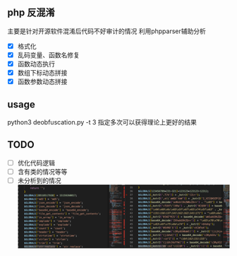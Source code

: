 ## php 反混淆
主要是针对开源软件混淆后代码不好审计的情况 利用phpparser辅助分析

- [x] 格式化
- [x] 乱码变量、函数名修复
- [x] 函数动态执行 
- [x] 数组下标动态拼接
- [x] 函数参数动态拼接 

## usage 
python3 deobfuscation.py -t 3
指定多次可以获得理论上更好的结果


## TODO
- [ ] 优化代码逻辑
- [ ] 含有类的情况等等
- [ ] 未分析到的情况
![image](https://github.com/godspeedcurry/php-deobfuscation/blob/master/images/img1.png)                                                               